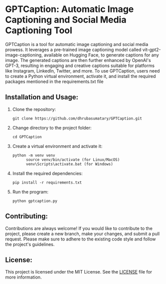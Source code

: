 <!DOCTYPE html>
<html>
  
  <body>
    <h1>GPTCaption: Automatic Image Captioning and Social Media Captioning Tool</h1>
    <p>
    GPTCaption is a tool for automatic image captioning and social media prowess. It leverages a pre-trained image captioning model called vit-gpt2-image-captioning, available on Hugging Face, to generate captions for any image. The generated captions are then further enhanced by OpenAI's GPT-3, resulting in engaging and creative captions suitable for platforms like Instagram, LinkedIn, Twitter, and more. To use GPTCaption, users need to create a Python virtual environment, activate it, and install the required packages mentioned in the requirements.txt file
    </p>
    <h2>Installation and Usage:</h2>
    <ol>
      <li>Clone the repository:</li>
      <pre><code>git clone https://github.com/dhrubasumatary/GPTCaption.git</code></pre>
      <li>Change directory to the project folder:</li>
      <pre><code>cd GPTCaption</code></pre>
      <li>Create a virtual environment and activate it:</li>
      <pre><code>python -m venv venv
      source venv/bin/activate (for Linux/MacOS)
      venv\Scripts\activate.bat (for Windows)</code></pre>
      <li>Install the required dependencies:</li>
      <pre><code>pip install -r requirements.txt</code></pre>
      <li>Run the program:</li>
      <pre><code>python gptcaption.py</code></pre>
    </ol>
    <h2>Contributing:</h2>
    <p>Contributions are always welcome! If you would like to contribute to the project, please create a new branch, make your changes, and submit a pull request. Please make sure to adhere to the existing code style and follow the project's guidelines.</p>
    <h2>License:</h2>
    <p>This project is licensed under the MIT License. See the <a href="https://github.com/your-username/GPTCaption/blob/main/LICENSE">LICENSE</a> file for more information.</p>
  </body>
</html>
